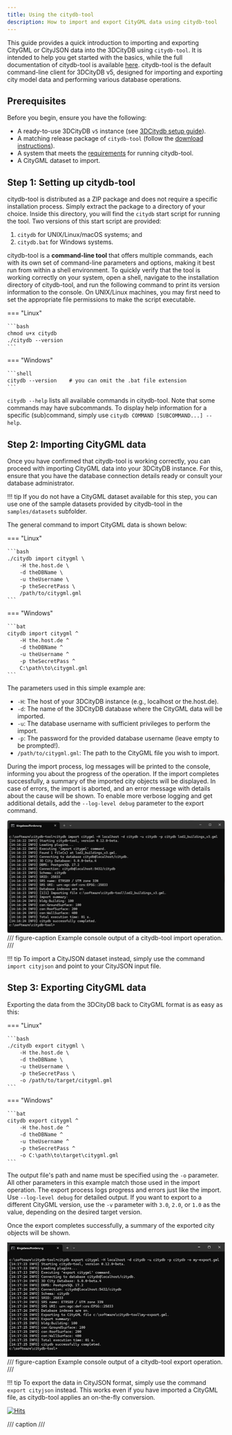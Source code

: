 ```yaml
---
title: Using the citydb-tool
description: How to import and export CityGML data using citydb-tool
---
```


This guide provides a quick introduction to importing and exporting CityGML or CityJSON data into the 3DCityDB
using `citydb-tool`. It is intended to help you get started with the basics, while the full documentation
of citydb-tool is available [here](../citydb-tool/index.md). citydb-tool is the default command-line client for
3DCityDB v5, designed for importing and exporting city model data and performing various database operations.

## Prerequisites

Before you begin, ensure you have the following:

- A ready-to-use 3DCityDB `v5` instance (see [3DCitydb setup guide](setup.md)).
- A matching release package of `citydb-tool` (follow the [download instructions](../download.md)).
- A system that meets the [requirements](requirements.md#database-client-citydb-tool) for running citydb-tool.
- A CityGML dataset to import.

## Step 1: Setting up citydb-tool

citydb-tool is distributed as a ZIP package and does not require a specific installation process. Simply extract the
package to a directory of your choice. Inside this directory, you will find the `citydb` start script for running
the tool. Two versions of this start script are provided:

1. `citydb` for UNIX/Linux/macOS systems; and
2. `citydb.bat` for Windows systems.

citydb-tool is a **command-line tool** that offers multiple commands, each with its own set of command-line parameters
and options, making it best run from within a shell environment. To quickly verify that the tool is working
correctly on your system, open a shell, navigate to the installation directory of citydb-tool, and run the
following command to print its version information to the console. On UNIX/Linux machines, you may first need to
set the appropriate file permissions to make the script executable.

=== "Linux"

    ```bash
    chmod u+x citydb
    ./citydb --version
    ```

=== "Windows"

    ```shell
    citydb --version    # you can omit the .bat file extension
    ```

`citydb --help` lists all available commands in citydb-tool. Note that some commands may have subcommands.
To display help information for a specific (sub)command, simply use `citydb COMMAND [SUBCOMMAND...] --help`.

## Step 2: Importing CityGML data

Once you have confirmed that citydb-tool is working correctly, you can proceed with importing CityGML data into
your 3DCityDB instance. For this, ensure that you have the database connection details ready or consult your
database administrator.

!!! tip
    If you do not have a CityGML dataset available for this step, you can use one of the sample
    datasets provided by citydb-tool in the `samples/datasets` subfolder.

The general command to import CityGML data is shown below:

=== "Linux"

    ```bash
    ./citydb import citygml \
        -H the.host.de \
        -d theDBName \
        -u theUsername \
        -p theSecretPass \
        /path/to/citygml.gml
    ```

=== "Windows"

    ```bat
    citydb import citygml ^
        -H the.host.de ^
        -d theDBName ^
        -u theUsername ^
        -p theSecretPass ^
        C:\path\to\citygml.gml
    ```

The parameters used in this simple example are:

- `-H`: The host of your 3DCityDB instance (e.g., localhost or the.host.de).
- `-d`: The name of the 3DCityDB database where the CityGML data will be imported.
- `-u`: The database username with sufficient privileges to perform the import.
- `-p`: The password for the provided database username (leave empty to be prompted!).
- `/path/to/citygml.gml`: The path to the CityGML file you wish to import.

During the import process, log messages will be printed to the console, informing you about the progress of the
operation. If the import completes successfully, a summary of the imported city objects will be
displayed. In case of errors, the import is aborted, and an error message with details about the cause
will be shown. To enable more verbose logging and get additional details, add the `--log-level debug`
parameter to the export command.

![citydb-import command](assets/citydb-import.png)
/// figure-caption
Example console output of a citydb-tool import operation.
///

!!! tip
    To import a CityJSON dataset instead, simply use the command `import cityjson` and point to
    your CityJSON input file.

## Step 3: Exporting CityGML data

Exporting the data from the 3DCityDB back to CityGML format is as easy as this:

=== "Linux"

    ```bash
    ./citydb export citygml \
        -H the.host.de \
        -d theDBName \
        -u theUsername \
        -p theSecretPass \
        -o /path/to/target/citygml.gml
    ```

=== "Windows"

    ```bat
    citydb export citygml ^
        -H the.host.de ^
        -d theDBName ^
        -u theUsername ^
        -p theSecretPass ^
        -o C:\path\to\target\citygml.gml
    ```

The output file's path and name must be specified using the `-o` parameter. All other parameters in this example match
those used in the import operation. The export process logs progress and errors just like the import.
Use `--log-level debug` for detailed output. If you want to export to a different CityGML version, use the
`-v` parameter with `3.0`, `2.0`, or `1.0` as the value, depending on the desired target version.

Once the export completes successfully, a summary of the exported city objects will be shown.

![citydb-export command](assets/citydb-export.png)
/// figure-caption
Example console output of a citydb-tool export operation.
///

!!! tip
    To export the data in CityJSON format, simply use the command `export cityjson` instead. This works
    even if you have imported a CityGML file, as citydb-tool applies an on-the-fly conversion.

[![Hits](https://hits.seeyoufarm.com/api/count/incr/badge.svg?url=https%3A%2F%2F3dcitydb.github.io%2F3dcitydb-mkdocs%2Ffirst-steps%2Fcitydb-tool%2F&count_bg=%2379C83D&title_bg=%23555555&icon=&icon_color=%23E7E7E7&title=Visitors&edge_flat=false)](https://hits.seeyoufarm.com/#history)

/// caption
///
